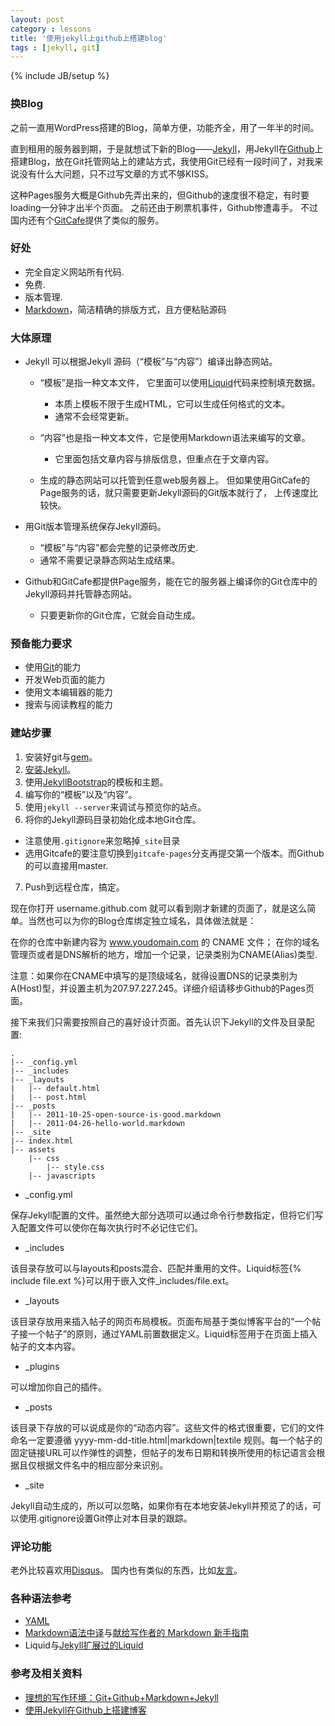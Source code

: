 ```yaml
---
layout: post
category : lessons
title: '使用jekyll上github上搭建blog'
tags : [jekyll, git]
---
```

{% include JB/setup %}

### 换Blog

之前一直用WordPress搭建的Blog，简单方便，功能齐全，用了一年半的时间。

直到租用的服务器到期，于是就想试下新的Blog——[Jekyll](https://github.com/mojombo/jekyll)，用Jekyll在[Github](https://github.com)上搭建Blog，放在Git托管网站上的建站方式，我使用Git已经有一段时间了，对我来说没有什么大问题，只不过写文章的方式不够KISS。

这种Pages服务大概是Github先弄出来的，但Github的速度很不稳定，有时要loading一分钟才出半个页面。
之前还由于刷票机事件，Github惨遭毒手。
不过国内还有个[GitCafe](https://gitcafe.com)提供了类似的服务。



### 好处

* 完全自定义网站所有代码.
* 免费.
* 版本管理.
* [Markdown](http://daringfireball.net/projects/markdown/syntax)，简洁精确的排版方式，且方便粘贴源码



### 大体原理

* Jekyll 可以根据Jekyll 源码（“模板”与“内容”）编译出静态网站。

  * “模板”是指一种文本文件，
    它里面可以使用[Liquid](http://www.liquidmarkup.org/)代码来控制填充数据。

    * 本质上模板不限于生成HTML，它可以生成任何格式的文本。
    * 通常不会经常更新。

  * “内容”也是指一种文本文件，它是使用Markdown语法来编写的文章。
    * 它里面包括文章内容与排版信息，但重点在于文章内容。

  * 生成的静态网站可以托管到任意web服务器上。
    但如果使用GitCafe的Page服务的话，就只需要更新Jekyll源码的Git版本就行了，
    上传速度比较快。

* 用Git版本管理系统保存Jekyll源码。

  * “模板”与“内容”都会完整的记录修改历史.
  * 通常不需要记录静态网站生成结果。

* Github和GitCafe都提供Page服务，能在它的服务器上编译你的Git仓库中的Jekyll源码并托管静态网站。

  * 只要更新你的Git仓库，它就会自动生成。



### 预备能力要求

* 使用[Git](http://git-scm.com)的能力
* 开发Web页面的能力
* 使用文本编辑器的能力
* 搜索与阅读教程的能力


### 建站步骤

1. 安装好git与[gem](http://rubygems.org)。
2. [安装Jekyll](http://wiki.github.com/mojombo/jekyll/install)。
3. 使用[JekyllBootstrap](http://jekyllbootstrap.com)的模板和主题。
4. 编写你的“模板”以及“内容”。
5. 使用`jekyll --server`来调试与预览你的站点。
6. 将你的Jekyll源码目录初始化成本地Git仓库。
  * 注意使用`.gitignore`来忽略掉`_site`目录
  * 选用Gitcafe的要注意切换到`gitcafe-pages`分支再提交第一个版本。而Github的可以直接用master.
7. Push到远程仓库，搞定。



现在你打开 username.github.com 就可以看到刚才新建的页面了，就是这么简单。当然也可以为你的Blog仓库绑定独立域名，具体做法就是：

在你的仓库中新建内容为 www.youdomain.com 的 CNAME 文件；
在你的域名管理页或者是DNS解析的地方，增加一个记录，记录类别为CNAME(Alias)类型.

注意：如果你在CNAME中填写的是顶级域名，就得设置DNS的记录类别为A(Host)型，并设置主机为207.97.227.245。详细介绍请移步Github的Pages页面。

接下来我们只需要按照自己的喜好设计页面。首先认识下Jekyll的文件及目录配置:

    .
    |-- _config.yml
    |-- _includes
    |-- _layouts
    |   |-- default.html
    |   |-- post.html
    |-- _posts
    |   |-- 2011-10-25-open-source-is-good.markdown
    |   |-- 2011-04-26-hello-world.markdown
    |-- _site
    |-- index.html
    |-- assets
        |-- css
            |-- style.css
        |-- javascripts



* \_config.yml

保存Jekyll配置的文件。虽然绝大部分选项可以通过命令行参数指定，但将它们写入配置文件可以使你在每次执行时不必记住它们。

- \_includes

该目录存放可以与layouts和posts混合、匹配并重用的文件。Liquid标签{% include file.ext %}可以用于嵌入文件_includes/file.ext。

- \_layouts

该目录存放用来插入帖子的网页布局模板。页面布局基于类似博客平台的“一个帖子接一个帖子”的原则，通过YAML前置数据定义。Liquid标签用于在页面上插入帖子的文本内容。

- \_plugins

可以增加你自己的插件。

- \_posts

该目录下存放的可以说成是你的“动态内容”。这些文件的格式很重要，它们的文件命名一定要遵循 yyyy-mm-dd-title.html|markdown|textile 规则。每一个帖子的固定链接URL可以作弹性的调整，但帖子的发布日期和转换所使用的标记语言会根据且仅根据文件名中的相应部分来识别。

- \_site

Jekyll自动生成的，所以可以忽略，如果你有在本地安装Jekyll并预览了的话，可以使用.gitignore设置Git停止对本目录的跟踪。


### 评论功能

老外比较喜欢用[Disqus](https://disqus.com)。
国内也有类似的东西，比如[友言](http://www.uyan.cc/)。


### 各种语法参考

* [YAML](https://github.com/mojombo/jekyll/wiki/yaml-front-matter)
* [Markdown语法中译](http://markdown.tw)与[献给写作者的 Markdown 新手指南](http://jianshu.io/p/q81RER)
* Liquid与[Jekyll扩展过的Liquid](http://wiki.github.com/mojombo/jekyll/liquid-extensions)


### 参考及相关资料

- [理想的写作环境：Git+Github+Markdown+Jekyll](http://www.yangzhiping.com/tech/writing-space.html)
- [使用Jekyll在Github上搭建博客](http://hzmook.github.io/2012/07/01/use-jekyll-build-blog-on-github.html)

